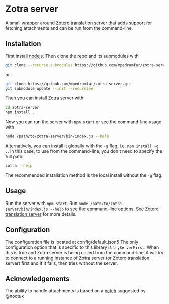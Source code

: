 # Zotra server

A small wrapper around [Zotero translation server](https://github.com/zotero/translation-server/) that adds support for fetching attachments and can be run from the command-line.

## Installation

First install [nodejs](https://nodejs.org/).
Then clone the repo and its submodules with
```bash
git clone --recurse-submodules https://github.com/mpedramfar/zotra-server.git
```
or 
```bash
git clone https://github.com/mpedramfar/zotra-server.git
git submodule update --init --recursive
```

Then you can install Zotra server with
```bash
cd zotra-server
npm install .
```
Now you can run the server with `npm start` or see the command-line usage with
```bash
node /path/to/zotra-server/bin/index.js --help
```

Alternatively, you can install it globally with the `-g` flag, i.e. `npm install -g .`.
In this case, to use from the command-line, you don't need to specify the full path:
```bash
zotra --help
```
The recommended installation method is the local install without the `-g` flag.

## Usage

Run the server with `npm start`.
Run `node /path/to/zotra-server/bin/index.js --help` to see the command-line options.
See [Zotero translation server](https://github.com/zotero/translation-server/) for more details.

## Configuration

The configuration file is located at config/default.json5
The only configuration option that is specific to this library is `tryServerFirst`.
When this is true and Zotra server is being called from the command-line, it will try to connect to a running instance of Zotra server (or Zotero translation server) first and if it fails, then tries without the server.


## Acknowledgements

The ability to handle attachments is based on a [patch](https://github.com/zotero/translation-server/pull/99) suggested by @noctux
